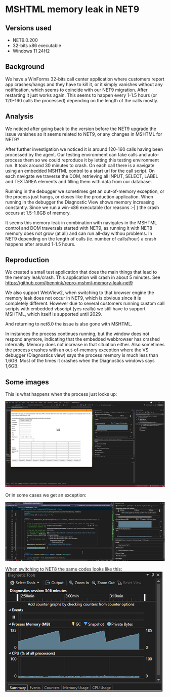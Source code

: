 # MSHTML memory leak in NET9
## Versions used
- NET9.0.200
- 32-bits x86 executable
- Windows 11 24H2

## Background
We have a WinForms 32-bits call center application where customers report app crashes/hangs and they have to kill it, or it simply vanishes without any notification, which seems to coincide with our NET9 migration.
After restarting it just works again. This seems to happen every 1-1.5 hours (or 120-160 calls the processed) depending on the length of the calls mostly.

## Analysis
We noticed after going back to the version before the NET9 upgrade the issue vanishes so it seems related to NET9, or any changes in MSHTML for NET9?

After further investigation we noticed it is around 120-160 calls having been processed by the agent.
Our testing environment can fake calls and auto-process them so we could reproduce it by letting this testing environment run. It took around 30 minutes to crash.
On each call there is a navigate using an embedded MSHTML control to a start url for the call script. 
On each navigate we traverse the DOM, retrieving all INPUT, SELECT, LABEL and TEXTAREA elements and
filling them with data from our database.

Running in the debugger we sometimes get an out-of-memory exception, or the process just hangs, or closes like the production application. 
When running in the debugger the Diagnostic View shows memory increasing constantly. Since we run a win-x86 executable (for reasons :-| ) the crash occurs at 1.5-1.6GB of memory.

It seems this memory leak in combination with navigates in the MSHTML control and DOM traversals started with NET9, as running it with NET8 memory does not grow (at all) and can run all-day withou problems. 
In NET9 depending on the length of calls (ie. number of calls/hour) a crash happens after around 1-1.5 hours.

## Reproduction
We created a small test application that does the main things that lead to the memory leak/crash. This application will crash in about 5 minutes. See https://github.com/jbennink/repro-mshml-memory-leak-net9

We also support WebView2, when switching to that browser engine the memory leak does not occur in NET9, which is obvious since it is completely different. However due to several customers running custom call scripts with 
embedded vbscript (yes really) we still have to support MSHTML, which itself is supported until 2029.

And returning to net8.0 the issue is also gone with MSHTML.

In instances the process continues running, but the window does not respond anymore, indicating that the embedded webbrowser has crashed internally. 
Memory does not increase in that situation either.
Also sometimes the process crashes with an out-of-memory exception where the VS debugger (Diagnostics view) says the process memory is much less than 1,6GB. 
Most of the times it crashes when the Diagnostics windows says 1,6GB.

## Some images
This is what happens when the process just locks up:

![](./images/devenv_AMCL1PiRgE.png)

Or in some cases we get an exception:

![](./images/devenv_Y7D8wU2n2W.png)

When switching to NET8 the same codes looks like this:
![](./images/devenv_XW7plx5Os3.png)
